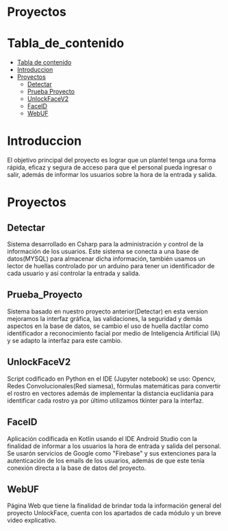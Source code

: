 # Proyectos

Tabla_de_contenido
=================

<!--ts-->
   * [Tabla de contenido](#Tabla_de_contenido)
   * [Introduccion](#Introduccion)
   * [Proyectos](#Proyectos)
      * [Detectar](#Detectar)
      * [Prueba Proyecto](#Prueba_Proyecto)
      * [UnlockFaceV2](#UnlockFaceV2)
      * [FaceID](#FaceID)
      * [WebUF](#WebUF)
<!--te-->


Introduccion
=========
  El objetivo principal del proyecto es lograr que un plantel tenga una forma rápida, eficaz y segura de acceso para que el personal pueda ingresar o salir, además de informar los usuarios sobre la hora de la entrada y salida.
  

Proyectos
=====


Detectar
-----
  Sistema desarrollado en Csharp para la administración y control de la información de los usuarios. Este sistema se conecta a una base de datos(MYSQL) para almacenar dicha información, también usamos un lector de huellas controlado por un arduino para tener un identificador de cada usuario y así controlar la entrada y salida. 


Prueba_Proyecto
-----------
  Sistema basado en nuestro proyecto anterior(Detectar) en esta version mejoramos la interfaz gráfica, las validaciones, la seguridad y demás aspectos en la base de datos, se cambio el uso de huella dactilar como identificador a reconocimiento facial por medio de Inteligencia Artificial (IA) y se adapto la interfaz para este cambio.
  
UnlockFaceV2
------------
  Script codificado en Python en el IDE (Jupyter notebook) se uso: Opencv, Redes Convolucionales(Red siamesa), fórmulas matemáticas para convertir el rostro en vectores además de implementar la distancia euclidania para identificar cada rostro ya por último utilizamos tkinter para la interfaz. 

FaceID
--------------
  Aplicación codificada en Kotlin usando el IDE Android Studio con la finalidad de informar a los usuarios la hora de entrada y salida del personal. Se usarón servicios de Google como "Firebase" y sus extenciones para la autenticación de los emails de los usuarios, además de que este tenía conexión directa a la base de datos del proyecto.


WebUF
-----
  Página Web que tiene la finalidad de brindar toda la información general del proyecto UnlockFace, cuenta con los apartados de cada módulo y un breve video explicativo.

